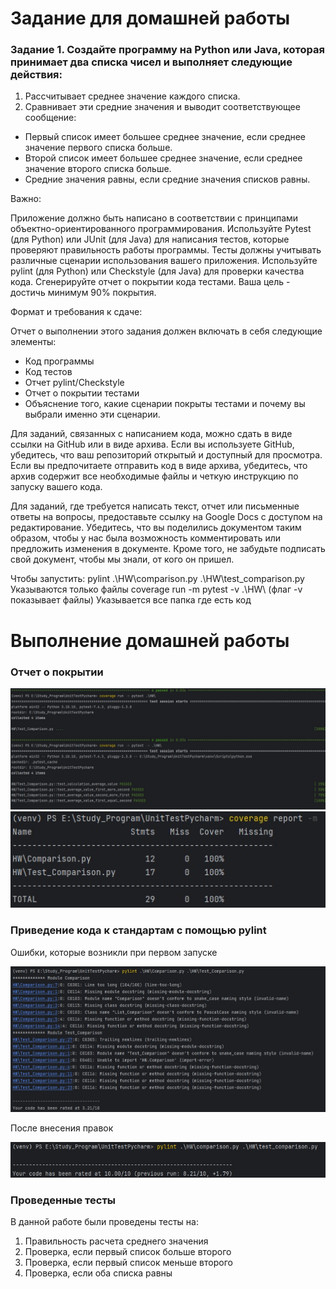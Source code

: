 
# Задание для домашней работы

### Задание 1. Создайте программу на Python или Java, которая принимает два списка чисел и выполняет следующие действия:
1. Рассчитывает среднее значение каждого списка.
2. Сравнивает эти средние значения и выводит соответствующее сообщение:
- Первый список имеет большее среднее значение, если среднее значение первого списка больше.
- Второй список имеет большее среднее значение, если среднее значение второго списка больше.
- Средние значения равны, если средние значения списков равны.

Важно:

Приложение должно быть написано в соответствии с принципами объектно-ориентированного программирования.
Используйте Pytest (для Python) или JUnit (для Java) для написания тестов, 
которые проверяют правильность работы программы. 
Тесты должны учитывать различные сценарии использования вашего приложения.
Используйте pylint (для Python) или Checkstyle (для Java) для проверки качества кода.
Сгенерируйте отчет о покрытии кода тестами. Ваша цель - достичь минимум 90% покрытия.

Формат и требования к сдаче:

Отчет о выполнении этого задания должен включать в себя следующие элементы:
- Код программы
- Код тестов
- Отчет pylint/Checkstyle
- Отчет о покрытии тестами
- Объяснение того, какие сценарии покрыты тестами и почему вы выбрали именно эти сценарии.

Для заданий, связанных с написанием кода, можно сдать в виде ссылки на GitHub или в виде архива. 
Если вы используете GitHub, убедитесь, что ваш репозиторий открытый и доступный для просмотра. 
Если вы предпочитаете отправить код в виде архива, убедитесь, что архив содержит все необходимые файлы и 
четкую инструкцию по запуску вашего кода.

Для заданий, где требуется написать текст, отчет или письменные ответы на вопросы, предоставьте ссылку на Google Docs с 
доступом на редактирование. Убедитесь, что вы поделились документом таким образом, 
чтобы у нас была возможность комментировать или предложить изменения в документе. 
Кроме того, не забудьте подписать свой документ, чтобы мы знали, от кого он пришел.


Чтобы запустить:
pylint .\HW\comparison.py .\HW\test_comparison.py Указываются только файлы 
coverage run -m pytest -v .\HW\ (флаг -v показывает файлы) Указывается все папка где есть код

# Выполнение домашней работы 

### Отчет о покрытии 

![Отчет о покрытии](coverge1.jpg)
![Отчет о покрытии](coverge2.jpg)

### Приведение кода к стандартам с помощью pylint 

Ошибки, которые возникли при первом запуске 

![Отчет об ошибках](pylint1.jpg)

После внесения правок 

![Отчет об ошибках](pylint2.jpg)

### Проведенные тесты 

В данной работе были проведены тесты на:

1. Правильность расчета среднего значения 
2. Проверка, если первый список больше второго 
3. Проверка, если первый список меньше второго 
4. Проверка, если оба списка равны